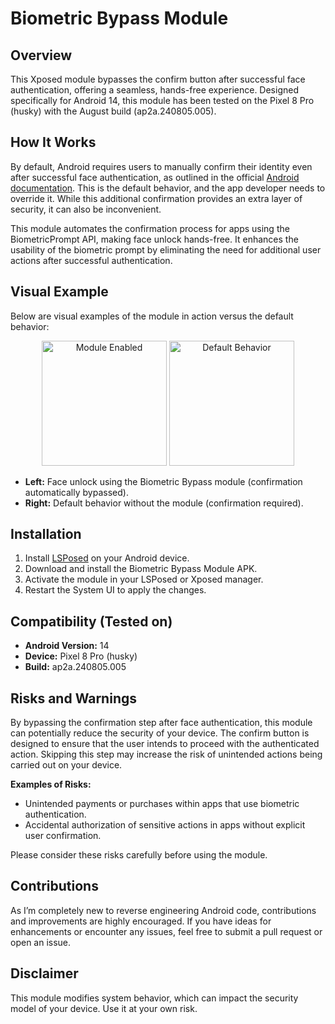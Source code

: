 # Biometric Bypass Module

## Overview

This Xposed module bypasses the confirm button after successful face authentication, offering a seamless, hands-free experience. Designed specifically for Android 14, this module has been tested on the Pixel 8 Pro (husky) with the August build (ap2a.240805.005).

## How It Works

By default, Android requires users to manually confirm their identity even after successful face authentication, as outlined in the official [Android documentation](https://developer.android.com/training/sign-in/biometric-auth#no-explicit-user-action). This is the default behavior, and the app developer needs to override it. While this additional confirmation provides an extra layer of security, it can also be inconvenient.

This module automates the confirmation process for apps using the BiometricPrompt API, making face unlock hands-free. It enhances the usability of the biometric prompt by eliminating the need for additional user actions after successful authentication.

## Visual Example

Below are visual examples of the module in action versus the default behavior:

<p align="center">
    <img src="media/module_enabled.gif" width="200" alt="Module Enabled">
    <img src="media/module_disabled.gif" width="200" alt="Default Behavior">
</p>

- **Left:** Face unlock using the Biometric Bypass module (confirmation automatically bypassed).
- **Right:** Default behavior without the module (confirmation required).

## Installation

1. Install [LSPosed](https://github.com/mywalkb/LSPosed_mod/releases) on your Android device.
2. Download and install the Biometric Bypass Module APK.
3. Activate the module in your LSPosed or Xposed manager.
4. Restart the System UI to apply the changes.

## Compatibility (Tested on)

- **Android Version:** 14
- **Device:** Pixel 8 Pro (husky)
- **Build:** ap2a.240805.005

## Risks and Warnings

By bypassing the confirmation step after face authentication, this module can potentially reduce the security of your device. The confirm button is designed to ensure that the user intends to proceed with the authenticated action. Skipping this step may increase the risk of unintended actions being carried out on your device.

**Examples of Risks:**
- Unintended payments or purchases within apps that use biometric authentication.
- Accidental authorization of sensitive actions in apps without explicit user confirmation.

Please consider these risks carefully before using the module.

## Contributions

As I’m completely new to reverse engineering Android code, contributions and improvements are highly encouraged. If you have ideas for enhancements or encounter any issues, feel free to submit a pull request or open an issue.

## Disclaimer

This module modifies system behavior, which can impact the security model of your device. Use it at your own risk.
